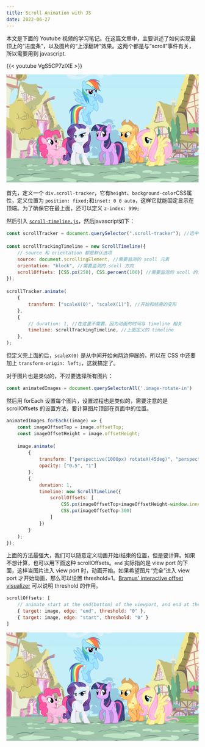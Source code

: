 ```yaml
---
title: Scroll Animation with JS
date: 2022-06-27
---
```


<div class="scroll-tracker"></div>

本文是下面的 Youtube 视频的学习笔记。在这篇文章中，主要讲述了如何实现最顶上的“进度条”，以及图片的“上浮翻转”效果。这两个都是与“scroll”事件有关，所以需要用到 javascript.

{{< youtube VgS5CP7zlXE >}}

<div class="image-holder">
    <img class="image-rotate-in" src="static/My_Little_Pony.webp" />
</div>

首先，定义一个 `div.scroll-tracker`，它有`height`、`background-color`CSS属性，定义位置为 `position: fixed;`和`inset: 0 0 auto`，这样它就能固定显示在顶端。为了确保它在最上面，还可以定义 `z-index: 999;`

然后引入 [`scroll-timeline.js`](https://github.com/flackr/scroll-timeline)，然后javascript如下：

```js
const scrollTracker = document.querySelector(".scroll-tracker"); //选中元素

const scrollTrackingTimeline = new ScrollTimeline({
    // source 和 orientation 都是默认选项
    source: document.scrollingElement, //需要监测的 scoll 元素
    orientation: "block", //需要监测的 scoll 方向
    scrollOffsets: [CSS.px(250), CSS.percent(100)] //需要监测的 scoll 的开始和结束
});

scrollTracker.animate(
    {
        transform: ["scaleX(0)", "scaleX(1)"], //开始和结束的变形
    },
    {
        // duration: 1, //在这里不需要，因为动画的时间与 timeline 相关
        timeline: scrollTrackingTimeline, //上面定义的 timeline
    },
);
```

但定义完上面的后，`scaleX(0)` 是从中间开始向两边伸展的，所以在 CSS 中还要加上 `transform-origin: left;`，这就搞定了。

对于图片也是类似的，不过要选择所有图片：

```js
const animatedImages = document.querySelectorAll('.image-rotate-in')
```

然后用 forEach 设置每个图片，设置过程也是类似的，需要注意的是 scrollOffsets 的设置方法，要计算图片顶部在页面中的位置。

```js
animatedImages.forEach((image) => {
    const imageOffsetTop = image.offsetTop;
    const imageOffsetHeight = image.offsetHeight;

    image.animate(
        {
            transform: ["perspective(1000px) rotateX(45deg)", "perspective(1000px) rotate(0)"],
            opacity: ["0.5", "1"]
        },
        {
            duration: 1,
            timeline: new ScrollTimeline({
                scrollOffsets: [
                    CSS.px(imageOffsetTop+imageOffsetHeight-window.innerHeight-200),
                    CSS.px(imageOffsetTop-300)
                ]
            })
        }
    );
});
```

上面的方法最强大，我们可以随意定义动画开始/结束的位置，但是要计算。如果不想计算，也可以用下面这种 scrollOffsets。`end` 实际指的是 view port 的下面，这样当图片进入 view port 时，动画开始。如果希望图片“完全”进入 view port 才开始动画，那么可以设置 threshold=1。[Bramus' interactive offset visualizer](https://codepen.io/bramus/pen/OJbZbaX) 可以说明 threshold 的作用。

```js
scrollOffsets: [
    // animate start at the end(bottom) of the viewport, and end at the start(top) of the viewport
    { target: image, edge: "end", threshold: "0" },
    { target: image, edge: "start", threshold: "0" }
]
```

<div class="image-holder">
    <img class="image-rotate-in" src="static/My_Little_Pony.webp" />
</div>

<link rel="stylesheet" type="text/css" href="static/style.css" />
<script src="static/script.js" type="module" defer></script>